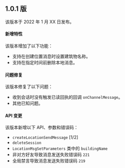 ## 1.0.1 版

该版本于 2022 年 1 月 XX 日发布。

#### 新增特性

该版本增加了以下功能：

- 支持在创建位置消息时设置建筑物名称。
- 支持在指定时间前删除本地消息。

#### 问题修复

该版本修复了以下问题：

- 收到会话时没有触发已读回执的回调 `onChannelMessage`。
- 其他已知问题。

#### API 变更

该版本新增以下 API、参数和错误码：

- `createLocationSendMessage` [1/2]
- `deleteSession`
- `LocationMsgSetParameters` 类中的 `buildingName`
- 非对方好友导致消息发送失败错误码 `221`
- 全局禁言导致消息发送失败错误码 `219`